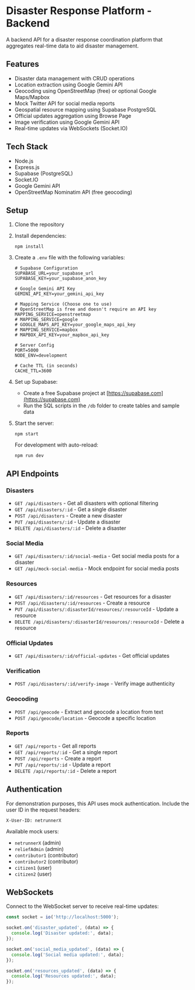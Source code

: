 # Disaster Response Platform - Backend

A backend API for a disaster response coordination platform that aggregates real-time data to aid disaster management.

## Features

- Disaster data management with CRUD operations
- Location extraction using Google Gemini API
- Geocoding using OpenStreetMap (free) or optional Google Maps/Mapbox
- Mock Twitter API for social media reports
- Geospatial resource mapping using Supabase PostgreSQL
- Official updates aggregation using Browse Page
- Image verification using Google Gemini API
- Real-time updates via WebSockets (Socket.IO)

## Tech Stack

- Node.js
- Express.js
- Supabase (PostgreSQL)
- Socket.IO
- Google Gemini API
- OpenStreetMap Nominatim API (free geocoding)

## Setup

1. Clone the repository
2. Install dependencies:
   ```
   npm install
   ```
3. Create a `.env` file with the following variables:
   ```
   # Supabase Configuration
   SUPABASE_URL=your_supabase_url
   SUPABASE_KEY=your_supabase_anon_key

   # Google Gemini API Key
   GEMINI_API_KEY=your_gemini_api_key

   # Mapping Service (Choose one to use)
   # OpenStreetMap is free and doesn't require an API key
   MAPPING_SERVICE=openstreetmap
   # MAPPING_SERVICE=google
   # GOOGLE_MAPS_API_KEY=your_google_maps_api_key
   # MAPPING_SERVICE=mapbox
   # MAPBOX_API_KEY=your_mapbox_api_key

   # Server Config
   PORT=5000
   NODE_ENV=development

   # Cache TTL (in seconds)
   CACHE_TTL=3600
   ```
4. Set up Supabase:
   - Create a free Supabase project at [https://supabase.com](https://supabase.com)
   - Run the SQL scripts in the `/db` folder to create tables and sample data

5. Start the server:
   ```
   npm start
   ```
   For development with auto-reload:
   ```
   npm run dev
   ```

## API Endpoints

### Disasters
- `GET /api/disasters` - Get all disasters with optional filtering
- `GET /api/disasters/:id` - Get a single disaster
- `POST /api/disasters` - Create a new disaster
- `PUT /api/disasters/:id` - Update a disaster
- `DELETE /api/disasters/:id` - Delete a disaster

### Social Media
- `GET /api/disasters/:id/social-media` - Get social media posts for a disaster
- `GET /api/mock-social-media` - Mock endpoint for social media posts

### Resources
- `GET /api/disasters/:id/resources` - Get resources for a disaster
- `POST /api/disasters/:id/resources` - Create a resource
- `PUT /api/disasters/:disasterId/resources/:resourceId` - Update a resource
- `DELETE /api/disasters/:disasterId/resources/:resourceId` - Delete a resource

### Official Updates
- `GET /api/disasters/:id/official-updates` - Get official updates

### Verification
- `POST /api/disasters/:id/verify-image` - Verify image authenticity

### Geocoding
- `POST /api/geocode` - Extract and geocode a location from text
- `POST /api/geocode/location` - Geocode a specific location

### Reports
- `GET /api/reports` - Get all reports
- `GET /api/reports/:id` - Get a single report
- `POST /api/reports` - Create a report
- `PUT /api/reports/:id` - Update a report
- `DELETE /api/reports/:id` - Delete a report

## Authentication

For demonstration purposes, this API uses mock authentication. Include the user ID in the request headers:

```
X-User-ID: netrunnerX
```

Available mock users:
- `netrunnerX` (admin)
- `reliefAdmin` (admin)
- `contributor1` (contributor)
- `contributor2` (contributor)
- `citizen1` (user)
- `citizen2` (user)

## WebSockets

Connect to the WebSocket server to receive real-time updates:

```javascript
const socket = io('http://localhost:5000');

socket.on('disaster_updated', (data) => {
  console.log('Disaster updated:', data);
});

socket.on('social_media_updated', (data) => {
  console.log('Social media updated:', data);
});

socket.on('resources_updated', (data) => {
  console.log('Resources updated:', data);
});
```
